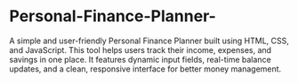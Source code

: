 # Personal-Finance-Planner-
A simple and user-friendly Personal Finance Planner built using HTML, CSS, and JavaScript. This tool helps users track their income, expenses, and savings in one place. It features dynamic input fields, real-time balance updates, and a clean, responsive interface for better money management.
